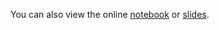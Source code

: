You can also view the online [notebook](http://nbviewer.ipython.org/github/iit-cs429/main/blob/master/lectures/lec11/Prob.ipynb) or [slides](https://rawgithub.com/iit-cs429/main/master/lectures/lec11/Prob.slides.html).

